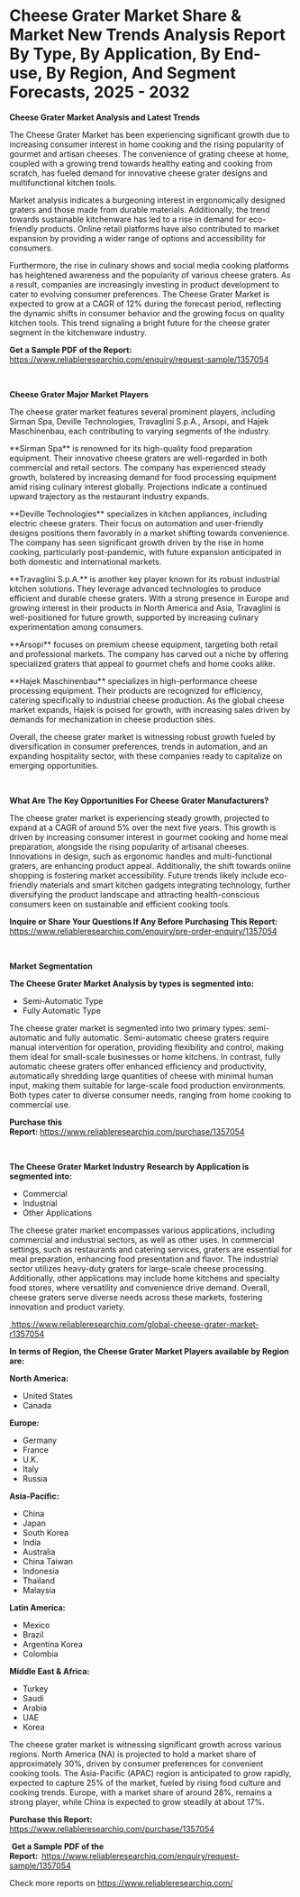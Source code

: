 <p><h1>Cheese Grater Market Share & Market New Trends Analysis Report By Type, By Application, By End-use, By Region, And Segment Forecasts, 2025 - 2032</h1></p><p><strong>Cheese Grater Market Analysis and Latest Trends</strong></p>
<p><p>The Cheese Grater Market has been experiencing significant growth due to increasing consumer interest in home cooking and the rising popularity of gourmet and artisan cheeses. The convenience of grating cheese at home, coupled with a growing trend towards healthy eating and cooking from scratch, has fueled demand for innovative cheese grater designs and multifunctional kitchen tools.</p><p>Market analysis indicates a burgeoning interest in ergonomically designed graters and those made from durable materials. Additionally, the trend towards sustainable kitchenware has led to a rise in demand for eco-friendly products. Online retail platforms have also contributed to market expansion by providing a wider range of options and accessibility for consumers.</p><p>Furthermore, the rise in culinary shows and social media cooking platforms has heightened awareness and the popularity of various cheese graters. As a result, companies are increasingly investing in product development to cater to evolving consumer preferences. The Cheese Grater Market is expected to grow at a CAGR of 12% during the forecast period, reflecting the dynamic shifts in consumer behavior and the growing focus on quality kitchen tools. This trend signaling a bright future for the cheese grater segment in the kitchenware industry.</p></p>
<p><strong>Get a Sample PDF of the Report:&nbsp;</strong> <a href="https://www.reliableresearchiq.com/enquiry/request-sample/1357054?utm_campaign=2188&utm_medium=2&utm_source=Github&utm_content=ia&utm_term=16022025&utm_id=cheese-grater">https://www.reliableresearchiq.com/enquiry/request-sample/1357054</a></p>
<p>&nbsp;</p>
<p><strong>Cheese Grater Major Market Players</strong></p>
<p><p>The cheese grater market features several prominent players, including Sirman Spa, Deville Technologies, Travaglini S.p.A., Arsopi, and Hajek Maschinenbau, each contributing to varying segments of the industry.</p><p>**Sirman Spa** is renowned for its high-quality food preparation equipment. Their innovative cheese graters are well-regarded in both commercial and retail sectors. The company has experienced steady growth, bolstered by increasing demand for food processing equipment amid rising culinary interest globally. Projections indicate a continued upward trajectory as the restaurant industry expands.</p><p>**Deville Technologies** specializes in kitchen appliances, including electric cheese graters. Their focus on automation and user-friendly designs positions them favorably in a market shifting towards convenience. The company has seen significant growth driven by the rise in home cooking, particularly post-pandemic, with future expansion anticipated in both domestic and international markets.</p><p>**Travaglini S.p.A.** is another key player known for its robust industrial kitchen solutions. They leverage advanced technologies to produce efficient and durable cheese graters. With a strong presence in Europe and growing interest in their products in North America and Asia, Travaglini is well-positioned for future growth, supported by increasing culinary experimentation among consumers.</p><p>**Arsopi** focuses on premium cheese equipment, targeting both retail and professional markets. The company has carved out a niche by offering specialized graters that appeal to gourmet chefs and home cooks alike.</p><p>**Hajek Maschinenbau** specializes in high-performance cheese processing equipment. Their products are recognized for efficiency, catering specifically to industrial cheese production. As the global cheese market expands, Hajek is poised for growth, with increasing sales driven by demands for mechanization in cheese production sites.</p><p>Overall, the cheese grater market is witnessing robust growth fueled by diversification in consumer preferences, trends in automation, and an expanding hospitality sector, with these companies ready to capitalize on emerging opportunities.</p></p>
<p>&nbsp;</p>
<p><strong>What Are The Key Opportunities For Cheese Grater Manufacturers?</strong></p>
<p><p>The cheese grater market is experiencing steady growth, projected to expand at a CAGR of around 5% over the next five years. This growth is driven by increasing consumer interest in gourmet cooking and home meal preparation, alongside the rising popularity of artisanal cheeses. Innovations in design, such as ergonomic handles and multi-functional graters, are enhancing product appeal. Additionally, the shift towards online shopping is fostering market accessibility. Future trends likely include eco-friendly materials and smart kitchen gadgets integrating technology, further diversifying the product landscape and attracting health-conscious consumers keen on sustainable and efficient cooking tools.</p></p>
<p><strong>Inquire or Share Your Questions If Any Before Purchasing This Report:</strong> <a href="https://www.reliableresearchiq.com/enquiry/pre-order-enquiry/1357054?utm_campaign=2188&utm_medium=2&utm_source=Github&utm_content=ia&utm_term=16022025&utm_id=cheese-grater">https://www.reliableresearchiq.com/enquiry/pre-order-enquiry/1357054</a></p>
<p>&nbsp;</p>
<p><strong>Market Segmentation</strong></p>
<p><strong>The Cheese Grater Market Analysis by types is segmented into:</strong></p>
<p><ul><li>Semi-Automatic Type</li><li>Fully Automatic Type</li></ul></p>
<p><p>The cheese grater market is segmented into two primary types: semi-automatic and fully automatic. Semi-automatic cheese graters require manual intervention for operation, providing flexibility and control, making them ideal for small-scale businesses or home kitchens. In contrast, fully automatic cheese graters offer enhanced efficiency and productivity, automatically shredding large quantities of cheese with minimal human input, making them suitable for large-scale food production environments. Both types cater to diverse consumer needs, ranging from home cooking to commercial use.</p></p>
<p><strong>Purchase this Report:&nbsp;</strong><a href="https://www.reliableresearchiq.com/purchase/1357054?utm_campaign=2188&utm_medium=2&utm_source=Github&utm_content=ia&utm_term=16022025&utm_id=cheese-grater">https://www.reliableresearchiq.com/purchase/1357054</a></p>
<p>&nbsp;</p>
<p><strong>The Cheese Grater Market Industry Research by Application is segmented into:</strong></p>
<p><ul><li>Commercial</li><li>Industrial</li><li>Other Applications</li></ul></p>
<p><p>The cheese grater market encompasses various applications, including commercial and industrial sectors, as well as other uses. In commercial settings, such as restaurants and catering services, graters are essential for meal preparation, enhancing food presentation and flavor. The industrial sector utilizes heavy-duty graters for large-scale cheese processing. Additionally, other applications may include home kitchens and specialty food stores, where versatility and convenience drive demand. Overall, cheese graters serve diverse needs across these markets, fostering innovation and product variety.</p></p>
<p><a href="https://www.reliableresearchiq.com/global-cheese-grater-market-r1357054?utm_campaign=2188&utm_medium=2&utm_source=Github&utm_content=ia&utm_term=16022025&utm_id=cheese-grater">&nbsp;https://www.reliableresearchiq.com/global-cheese-grater-market-r1357054</a></p>
<p><strong>In terms of Region, the Cheese Grater Market Players available by Region are:</strong></p>
<p>
    <p> <strong> North America: </strong>
        <ul>
            <li>United States</li>
            <li>Canada</li>
        </ul>
        </p> 
    <p> <strong> Europe: </strong>
        <ul>
            <li>Germany</li>
            <li>France</li>
            <li>U.K.</li>
            <li>Italy</li>
            <li>Russia</li>
        </ul>
        </p> 
    <p> <strong> Asia-Pacific: </strong>
        <ul>
            <li>China</li>
            <li>Japan</li>
            <li>South Korea</li>
            <li>India</li>
            <li>Australia</li>
            <li>China Taiwan</li>
            <li>Indonesia</li>
            <li>Thailand</li>
            <li>Malaysia</li>
        </ul>
        </p> 
    <p> <strong> Latin America: </strong>
        <ul>
            <li>Mexico</li>
            <li>Brazil</li>
            <li>Argentina Korea</li>
            <li>Colombia</li>
        </ul>
        </p> 
    <p> <strong> Middle East & Africa: </strong>
        <ul>
            <li>Turkey</li>
            <li>Saudi</li>
            <li>Arabia</li>
            <li>UAE</li>
            <li>Korea</li>
        </ul>
    </p>
    </p>
<p><p>The cheese grater market is witnessing significant growth across various regions. North America (NA) is projected to hold a market share of approximately 30%, driven by consumer preferences for convenient cooking tools. The Asia-Pacific (APAC) region is anticipated to grow rapidly, expected to capture 25% of the market, fueled by rising food culture and cooking trends. Europe, with a market share of around 28%, remains a strong player, while China is expected to grow steadily at about 17%.</p></p>
<p><strong>Purchase this Report: </strong><a href="https://www.reliableresearchiq.com/purchase/1357054?utm_campaign=2188&utm_medium=2&utm_source=Github&utm_content=ia&utm_term=16022025&utm_id=cheese-grater">https://www.reliableresearchiq.com/purchase/1357054</a></p>
<p>&nbsp;<strong>Get a Sample PDF of the Report:&nbsp;&nbsp;</strong><a href="https://www.reliableresearchiq.com/enquiry/request-sample/1357054?utm_campaign=2188&utm_medium=2&utm_source=Github&utm_content=ia&utm_term=16022025&utm_id=cheese-grater">https://www.reliableresearchiq.com/enquiry/request-sample/1357054</a></p>
<p><strong></strong></p>
<p>Check more reports on <a href="https://www.reliableresearchiq.com/?utm_campaign=2188&utm_medium=2&utm_source=Github&utm_content=ia&utm_term=16022025&utm_id=cheese-grater">https://www.reliableresearchiq.com/</a></p>